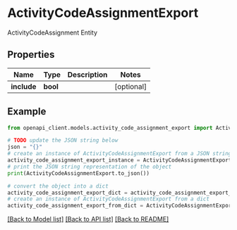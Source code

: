 # ActivityCodeAssignmentExport

ActivityCodeAssignment Entity

## Properties

Name | Type | Description | Notes
------------ | ------------- | ------------- | -------------
**include** | **bool** |  | [optional] 

## Example

```python
from openapi_client.models.activity_code_assignment_export import ActivityCodeAssignmentExport

# TODO update the JSON string below
json = "{}"
# create an instance of ActivityCodeAssignmentExport from a JSON string
activity_code_assignment_export_instance = ActivityCodeAssignmentExport.from_json(json)
# print the JSON string representation of the object
print(ActivityCodeAssignmentExport.to_json())

# convert the object into a dict
activity_code_assignment_export_dict = activity_code_assignment_export_instance.to_dict()
# create an instance of ActivityCodeAssignmentExport from a dict
activity_code_assignment_export_from_dict = ActivityCodeAssignmentExport.from_dict(activity_code_assignment_export_dict)
```
[[Back to Model list]](../README.md#documentation-for-models) [[Back to API list]](../README.md#documentation-for-api-endpoints) [[Back to README]](../README.md)


